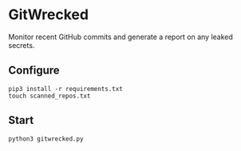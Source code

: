 # GitWrecked
Monitor recent GitHub commits and generate a report on any leaked secrets.

## Configure
```
pip3 install -r requirements.txt
touch scanned_repos.txt
```

## Start
```
python3 gitwrecked.py
```